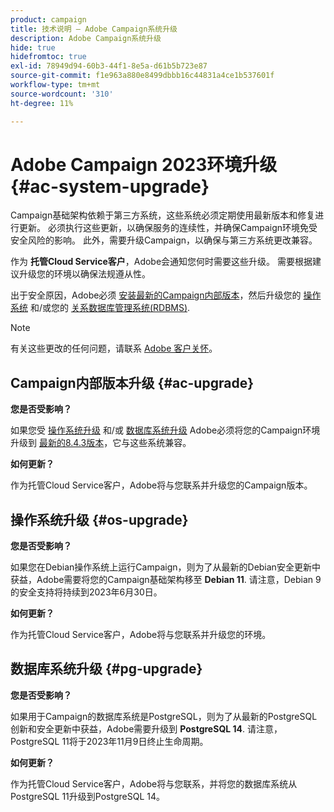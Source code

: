 ```yaml
---
product: campaign
title: 技术说明 — Adobe Campaign系统升级
description: Adobe Campaign系统升级
hide: true
hidefromtoc: true
exl-id: 78949d94-60b3-44f1-8e5a-d61b5b723e87
source-git-commit: f1e963a880e8499dbbb16c44831a4ce1b537601f
workflow-type: tm+mt
source-wordcount: '310'
ht-degree: 11%

---
```


# Adobe Campaign 2023环境升级 {#ac-system-upgrade}

Campaign基础架构依赖于第三方系统，这些系统必须定期使用最新版本和修复进行更新。 必须执行这些更新，以确保服务的连续性，并确保Campaign环境免受安全风险的影响。 此外，需要升级Campaign，以确保与第三方系统更改兼容。

作为 **托管Cloud Service客户**，Adobe会通知您何时需要这些升级。 需要根据建议升级您的环境以确保法规遵从性。

出于安全原因，Adobe必须 [安装最新的Campaign内部版本](#ac-upgrade)，然后升级您的 [操作系统](#os-upgrade) 和/或您的 [关系数据库管理系统(RDBMS)](#pg-upgrade).

>[!NOTE]
>
>有关这些更改的任何问题，请联系 [Adobe 客户关怀](https://helpx.adobe.com/cn/enterprise/admin-guide.html/enterprise/using/support-for-experience-cloud.ug.html)。
>

## Campaign内部版本升级 {#ac-upgrade}

**您是否受影响？**

如果您受 [操作系统升级](#os-upgrade) 和/或 [数据库系统升级](#pg-upgrade) Adobe必须将您的Campaign环境升级到 [最新的8.4.3版本](../../v8/start/release-notes.md)，它与这些系统兼容。

**如何更新？**

作为托管Cloud Service客户，Adobe将与您联系并升级您的Campaign版本。

## 操作系统升级 {#os-upgrade}

**您是否受影响？**

如果您在Debian操作系统上运行Campaign，则为了从最新的Debian安全更新中获益，Adobe需要将您的Campaign基础架构移至 **Debian 11**. 请注意，Debian 9的安全支持将持续到2023年6月30日。

**如何更新？**

作为托管Cloud Service客户，Adobe将与您联系并升级您的环境。

## 数据库系统升级 {#pg-upgrade}

**您是否受影响？**

如果用于Campaign的数据库系统是PostgreSQL，则为了从最新的PostgreSQL创新和安全更新中获益，Adobe需要升级到 **PostgreSQL 14**. 请注意，PostgreSQL 11将于2023年11月9日终止生命周期。

**如何更新？**

作为托管Cloud Service客户，Adobe将与您联系，并将您的数据库系统从PostgreSQL 11升级到PostgreSQL 14。
